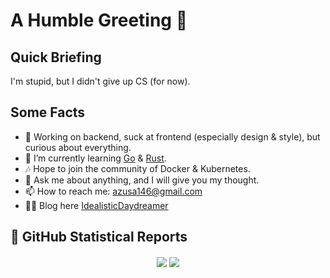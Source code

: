 # A Humble Greeting 👋

## Quick Briefing

I'm stupid, but I didn't give up CS (for now).

## Some Facts

- 🧐 Working on backend, suck at frontend (especially design & style), but curious about everything.
- 🌱 I’m currently learning [Go](https://github.com/azusachino/little-go) & [Rust](https://github.com/azusachino/little-rust).
- 🎶 Hope to join the community of Docker & Kubernetes.
- 💬 Ask me about anything, and I will give you my thought.
- 📫 How to reach me: azusa146@gmail.com
- ✍🏻 Blog here [IdealisticDaydreamer](https://azusachino.cn)

## 👑 GitHub Statistical Reports

<p align="center">
<img align="center" src="https://github-readme-stats.vercel.app/api/top-langs/?username=azusachino&hide_langs_below=1&theme=default&line_height=27&layout=compact" />
<img align="center" src="https://github-readme-stats.vercel.app/api?username=azusachino&show_icons=true&count_private=true&include_all_commits=true&line_height=21" />
</p>

<!-- 各项指标，以奖杯形式展现 -->
<!-- <img align="center" src="https://github-profile-trophy.vercel.app/?username=AzusaChino&column=7" alt="azusachino's Github Trophy" /> -->

<!-- 特定仓库的访问人数 -->
<!-- <p  align="center">
<img src="https://visitor-badge.laobi.icu/badge?page_id=azusachino.azusachino" alt="visitor badge"/>
</p> -->

